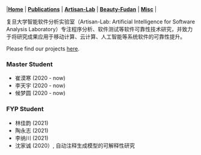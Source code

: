 
|[<b>Home</b>](https://hxuhack.github.io/) | [<b>Publications</b>](../publication/list) | [<b>Artisan-Lab</b>](../lab/page) | [<b>Beauty-Fudan</b>](../photo/page) | [<b>Misc</b>](../misc/list) |

复旦大学智能软件分析实验室（Artisan-Lab: Artificial Intelligence for Software Analysis Laboratory）专注程序分析、软件测试等软件可靠性技术研究，并致力于将研究成果应用于移动计算、云计算、人工智能等系统软件的可靠性提升。

Please find our projects [here](https://artiste-lab.github.io).

### Master Student
- 崔漠寒 (2020 - now)
- 李天宇 (2020 - now)
- 候梦圆 (2020 - now)

### FYP Student 
 - 林佳韵 (2021)
 - 陶永志 (2021)
 - 李纳川 (2021)
 - 沈家诚 (2020）, 自动注释生成模型的可解释性研究
